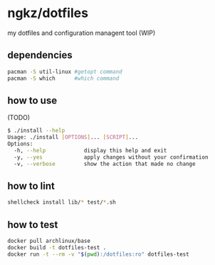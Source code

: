 # ngkz/dotfiles
my dotfiles and configuration managent tool (WIP)

## dependencies
```sh
pacman -S util-linux #getopt command
pacman -S which      #which command
```

## how to use
(TODO)

```sh
$ ./install --help
Usage: ./install [OPTIONS]... [SCRIPT]...
Options:
  -h, --help            display this help and exit
  -y, --yes             apply changes without your confirmation
  -v, --verbose         show the action that made no change
```

## how to lint
```sh
shellcheck install lib/* test/*.sh
```

## how to test
```sh
docker pull archlinux/base
docker build -t dotfiles-test .
docker run -t --rm -v "$(pwd):/dotfiles:ro" dotfiles-test
```
